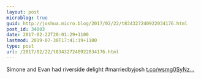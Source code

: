 ```yaml
---
layout: post
microblog: true
guid: http://joshua.micro.blog/2017/02/22/t834327240922034176.html
post_id: 34003
date: 2017-02-22T20:01:29+1100
lastmod: 2019-07-30T17:41:19+1100
type: post
url: /2017/02/22/t834327240922034176.html
---
```

Simone and Evan had riverside delight #marriedbyjosh [t.co/wsmg0SyNz...](https://t.co/wsmg0SyNz0)
